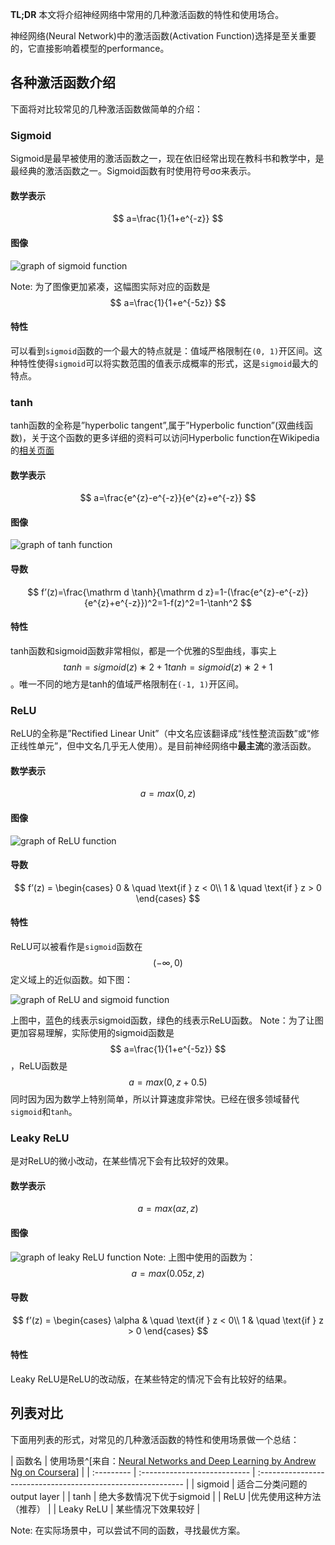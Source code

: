 **TL;DR** 本文将介绍神经网络中常用的几种激活函数的特性和使用场合。

神经网络(Neural Network)中的激活函数(Activation Function)选择是至关重要的，它直接影响着模型的performance。

## 各种激活函数介绍

下面将对比较常见的几种激活函数做简单的介绍：

### Sigmoid

Sigmoid是最早被使用的激活函数之一，现在依旧经常出现在教科书和教学中，是最经典的激活函数之一。Sigmoid函数有时使用符号σσ来表示。

#### 数学表示


$$
a=\frac{1}{1+e^{-z}}
$$

#### 图像

![graph of sigmoid function](https://moyuwan-image.oss-cn-hangzhou.aliyuncs.com/img/sigmoid.png)

Note: 为了图像更加紧凑，这幅图实际对应的函数是
$$
a=\frac{1}{1+e^{-5z}}
$$

#### 特性

可以看到`sigmoid`函数的一个最大的特点就是：值域严格限制在`(0, 1)`开区间。这种特性使得`sigmoid`可以将实数范围的值表示成概率的形式，这是`sigmoid`最大的特点。

### tanh

tanh函数的全称是”hyperbolic tangent”,属于”Hyperbolic function”(双曲线函数)，关于这个函数的更多详细的资料可以访问Hyperbolic function在Wikipedia的[相关页面](https://en.wikipedia.org/wiki/Hyperbolic_function)

#### 数学表示

$$
a=\frac{e^{z}-e^{-z}}{e^{z}+e^{-z}}
$$

#### 图像

![graph of tanh function](https://moyuwan-image.oss-cn-hangzhou.aliyuncs.com/img/tanh.png)

#### 导数

$$
f’(z)=\frac{\mathrm d \tanh}{\mathrm d z}=1-(\frac{e^{z}-e^{-z}}{e^{z}+e^{-z}})^2=1-f(z)^2=1-\tanh^2
$$

#### 特性

tanh函数和sigmoid函数非常相似，都是一个优雅的S型曲线，事实上
$$
tanh=sigmoid(z)∗2+1tanh=sigmoid(z)∗2+1
$$
。唯一不同的地方是tanh的值域严格限制在`(-1, 1)`开区间。

### ReLU

ReLU的全称是”Rectified Linear Unit”（中文名应该翻译成“线性整流函数”或“修正线性单元”，但中文名几乎无人使用）。是目前神经网络中**最主流**的激活函数。

#### 数学表示

$$
a=max(0, z)
$$



#### 图像

![graph of ReLU function](https://moyuwan-image.oss-cn-hangzhou.aliyuncs.com/img/relu.png)

#### 导数

$$
f’(z) =   \begin{cases}     0  & \quad \text{if } z < 0\\     1  & \quad \text{if } z > 0   \end{cases}
$$

#### 特性

ReLU可以被看作是`sigmoid`函数在
$$
(-\infty, 0)
$$
定义域上的近似函数。如下图：

![graph of ReLU and sigmoid function](https://moyuwan-image.oss-cn-hangzhou.aliyuncs.com/img/relu_sigmoid.png)

上图中，蓝色的线表示sigmoid函数，绿色的线表示ReLU函数。
Note：为了让图更加容易理解，实际使用的sigmoid函数是
$$
a=\frac{1}{1+e^{-5z}}
$$
，ReLU函数是
$$
a=max(0, z+0.5)
$$
同时因为因为数学上特别简单，所以计算速度非常快。已经在很多领域替代`sigmoid`和`tanh`。

### Leaky ReLU

是对ReLU的微小改动，在某些情况下会有比较好的效果。

#### 数学表示

$$
a=max(\alpha z, z)
$$

#### 图像

![graph of leaky ReLU function](https://moyuwan-image.oss-cn-hangzhou.aliyuncs.com/img/leaky_relu.png)
Note: 上图中使用的函数为：
$$
a=max(0.05z, z)
$$

#### 导数

$$
f’(z) =   \begin{cases}     \alpha  & \quad \text{if } z < 0\\     1  & \quad \text{if } z > 0   \end{cases}
$$

#### 特性

Leaky ReLU是ReLU的改动版，在某些特定的情况下会有比较好的结果。

## 列表对比

下面用列表的形式，对常见的几种激活函数的特性和使用场景做一个总结：

| 函数名     | 使用场景^[来自：[Neural Networks and Deep Learning by Andrew Ng on Coursera](https://www.coursera.org/learn/neural-networks-deep-learning/lecture/4dDC1/activation-functions)] |
| :--------- | :--------------------------- | :----------------------------------------------------------- |
| sigmoid    | 适合二分类问题的output layer                                 |
| tanh       | 绝大多数情况下优于sigmoid                                    |
| ReLU       |优先使用这种方法（推荐）                                     |
| Leaky ReLU | 某些情况下效果较好                                           |

Note: 在实际场景中，可以尝试不同的函数，寻找最优方案。